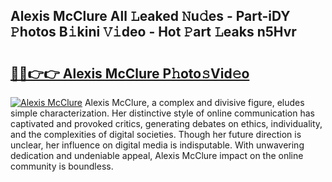 ## Alexis McClure All 𝙻eaked 𝙽u𝚍es - Part-iDY 𝙿hotos B𝚒kini 𝚅𝚒deo - Hot 𝙿art 𝙻eaks n5Hvr

# <h2><a href="http://ld3mdv.urlbe.top/?page=Alexis+McClure">🔗🔗👉👉 Alexis McClure P𝚑oto𝚜Vid𝚎o</a></h2>

[![Alexis McClure](https://i.imgur.com/eBuTRDB.gif)](http://ld3mdv.urlbe.top/?page=Alexis+McClure)
Alexis McClure, a complex and divisive figure, eludes simple characterization. Her distinctive style of online communication has captivated and provoked critics, generating debates on ethics, individuality, and the complexities of digital societies. Though her future direction is unclear, her influence on digital media is indisputable. With unwavering dedication and undeniable appeal, Alexis McClure impact on the online community is boundless.
